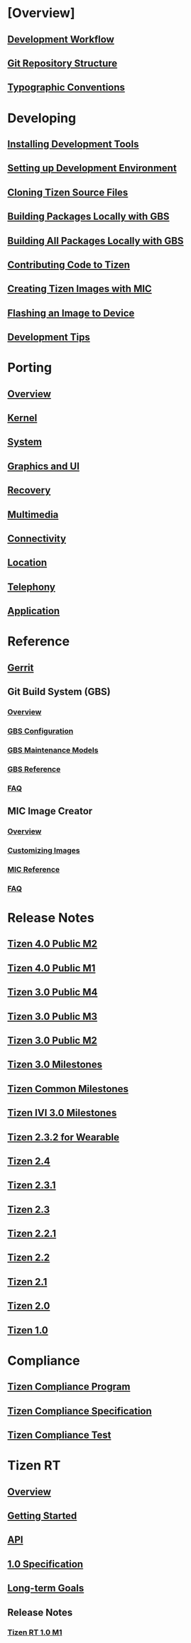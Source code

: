 # [Overview]
## [Development Workflow](about/work-flow.md)
## [Git Repository Structure](about/git-repo-structure.md)
## [Typographic Conventions](about/conventions.md)

# Developing
## [Installing Development Tools](developing/installing.md)
## [Setting up Development Environment](developing/setting-up.md)
## [Cloning Tizen Source Files](developing/cloning.md)
## [Building Packages Locally with GBS](developing/building.md)
## [Building All Packages Locally with GBS](developing/building-all.md)
## [Contributing Code to Tizen](developing/contributing.md)
## [Creating Tizen Images with MIC](developing/creating.md)
## [Flashing an Image to Device](developing/flashing.md)
## [Development Tips](developing/tips.md)

# Porting
## [Overview](porting/overview.md)
## [Kernel](porting/kernel.md)
## [System](porting/system.md)
## [Graphics and UI](porting/graphics-and-ui.md)
## [Recovery](porting/recovery.md)
## [Multimedia](porting/multimedia.md)
## [Connectivity](porting/connectivity.md)
## [Location](porting/location.md)
## [Telephony](porting/telephony.md)
## [Application](porting/application.md)

# Reference
## [Gerrit](reference/gerrit-usage.md)
## Git Build System (GBS)
### [Overview](reference/gbs/gbs-overview.md)
### [GBS Configuration](reference/gbs/gbs.conf.md)
### [GBS Maintenance Models](reference/gbs/gbs-maintenance-models.md)
### [GBS Reference](reference/gbs/gbs-reference.md)
### [FAQ](reference/gbs/gbs-faq.md)

## MIC Image Creator
### [Overview](reference/mic/mic-overview.md)
### [Customizing Images](reference/mic/mic-customize-image.md)
### [MIC Reference](reference/mic/mic-reference.md)
### [FAQ](reference/mic/mic-faq.md)

# Release Notes
## [Tizen 4.0 Public M2](release-notes/tizen-4-0-m2.md)
## [Tizen 4.0 Public M1](release-notes/tizen-4-0-m1.md)
## [Tizen 3.0 Public M4](release-notes/tizen-3-0-m4.md)
## [Tizen 3.0 Public M3](release-notes/tizen-3-0-m3.md)
## [Tizen 3.0 Public M2](release-notes/tizen-3-0-m2.md)
## [Tizen 3.0 Milestones](release-notes/tizen-3-0-milestones.md)
## [Tizen Common Milestones](release-notes/tizen-common-milestones.md)
## [Tizen IVI 3.0 Milestones](release-notes/tizen-ivi-3-0-milestones.md)
## [Tizen 2.3.2 for Wearable](release-notes/tizen-2-3-2.md)
## [Tizen 2.4](release-notes/tizen-2-4.md)
## [Tizen 2.3.1](release-notes/tizen-2-3-1.md)
## [Tizen 2.3](release-notes/tizen-2-3.md)
## [Tizen 2.2.1](release-notes/tizen-2-2-1.md)
## [Tizen 2.2](release-notes/tizen-2-2.md)
## [Tizen 2.1](release-notes/tizen-2-1.md)
## [Tizen 2.0](release-notes/tizen-2-0.md)
## [Tizen 1.0](release-notes/tizen-1-0.md)

# Compliance
## [Tizen Compliance Program](compliance/compliance-program.md)
## [Tizen Compliance Specification](compliance/compliance-specification.md)
## [Tizen Compliance Test](compliance/compliance-test.md)

# Tizen RT
## [Overview](tizen-rt/tizen-rt-overview.md)
## [Getting Started](tizen-rt/rt-getting-started.md)
## [API](tizen-rt/rt-api.md)
## [1.0 Specification](tizen-rt/rt-specification-1-0.md)
## [Long-term Goals](tizen-rt/rt-goal.md)
## Release Notes
### [Tizen RT 1.0 M1](tizen-rt/release-notes/tizen-rt-1-0-m1.md)

